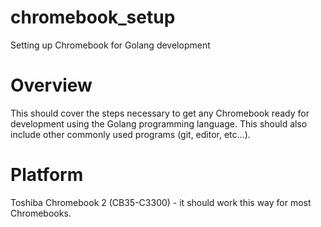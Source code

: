 # chromebook_setup
Setting up Chromebook for Golang development

# Overview
This should cover the steps necessary to get any Chromebook ready for development using the Golang programming language.  This should also include other commonly used programs (git, editor, etc...).

# Platform
Toshiba Chromebook 2 (CB35-C3300) - it should work this way for most Chromebooks.


